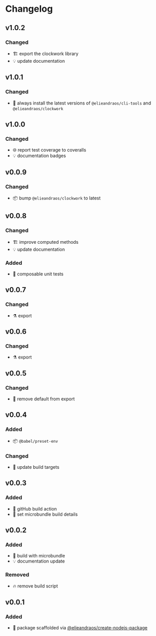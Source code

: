 # Changelog
## v1.0.2
### Changed
- :building_construction: export the clockwork library
- :bulb: update documentation

## v1.0.1
### Changed
- :bookmark: always install the latest versions of `@elieandraos/cli-tools` and `@elieandraos/clockwork`

## v1.0.0
### Changed
- :globe_with_meridians: report test coverage to coveralls
- :bulb: documentation badges

## v0.0.9
### Changed
- :package: bump `@elieandraos/clockwork` to latest

## v0.0.8
### Changed
- :building_construction: improve computed methods
- :bulb: update documentation
### Added
- :test_tube: composable unit tests

## v0.0.7
### Changed
- :alembic: export
 
## v0.0.6
### Changed
- :alembic: export

## v0.0.5
### Changed
- :bug: remove default from export

## v0.0.4
### Added
- :package: `@babel/preset-env`
### Changed
- :hammer: update build targets

## v0.0.3
### Added
- :construction_worker: gitHub build action
- :hammer: set microbundle build details

## v0.0.2
### Added
- :green_heart: build with microbundle
- :bulb: documentation update

### Removed
- :fire: remove build script

## v0.0.1
### Added
- :tada: package scaffolded via [@elieandraos/create-nodejs-package](https://github.com/elieandraos/create-nodejs-package)